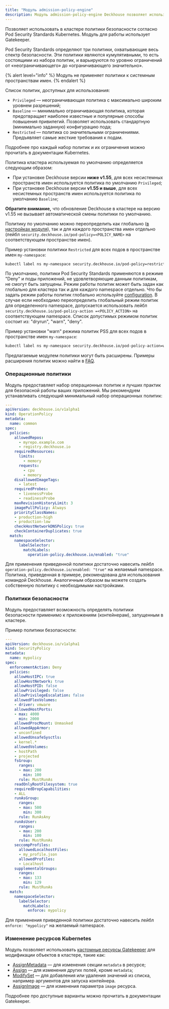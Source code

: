 ```yaml
---
title: "Модуль admission-policy-engine"
description: Модуль admission-policy-engine Deckhouse позволяет использовать в кластере Kubernetes политики безопасности согласно Kubernetes Pod Security Standards.
---
```


Позволяет использовать в кластере политики безопасности согласно Pod Security Standards Kubernetes. Модуль для работы использует Gatekeeper.

Pod Security Standards определяют три политики, охватывающие весь спектр безопасности. Эти политики являются кумулятивными, то есть состоящими из набора политик, и варьируются по уровню ограничений от «неограничивающего» до «ограничивающего значительно».

{% alert level="info" %}
Модуль не применяет политики к системным пространствам имен.
{% endalert %}

Список политик, доступных для использования:
- `Privileged` — неограничивающая политика с максимально широким уровнем разрешений;
- `Baseline` — минимально ограничивающая политика, которая предотвращает наиболее известные и популярные способы повышения привилегий. Позволяет использовать стандартную (минимально заданную) конфигурацию пода;
- `Restricted` — политика со значительными ограничениями. Предъявляет самые жесткие требования к подам.

Подробнее про каждый набор политик и их ограничения можно прочитать в документации Kubernetes.

Политика кластера используемая по умолчанию определяется следующим образом:
- При установке Deckhouse версии **ниже v1.55**, для всех несистемных пространств имен используется политика по умолчанию `Privileged`;
- При установке Deckhouse версии **v1.55 и выше**, для всех несистемных пространств имен используется политика по умолчанию `Baseline`;

**Обратите внимание,** что обновление Deckhouse в кластере на версию v1.55 не вызывает автоматической смены политики по умолчанию.

Политику по умолчанию можно переопределить как глобально ([в настройках модуля](configuration.html#parameters-podsecuritystandards-defaultpolicy)), так и для каждого пространства имен отдельно (лейбл `security.deckhouse.io/pod-policy=<POLICY_NAME>` на соответствующем пространстве имен).

Пример установки политики `Restricted` для всех подов в пространстве имен `my-namespace`:

```bash
kubectl label ns my-namespace security.deckhouse.io/pod-policy=restricted
```

По умолчанию, политики Pod Security Standards применяются в режиме "Deny" и поды приложений, не удовлетворяющие данным политикам, не смогут быть запущены. Режим работы политик может быть задан как глобально для кластера так и для каждого namespace отдельно. Что бы задать режим работы политик глобально используйте [configuration](configuration.html#parameters-podsecuritystandards-enforcementaction). В случае если необходимо переопределить глобальный режим политик для определенного namespace, допускается использовать лейбл `security.deckhouse.io/pod-policy-action =<POLICY_ACTION>` на соответствующем namespace. Список допустимых режимом политик состоит из: "dryrun", "warn", "deny".

Пример установки "warn" режима политик PSS для всех подов в пространстве имен `my-namespace`:

```bash
kubectl label ns my-namespace security.deckhouse.io/pod-policy-action=warn
```

Предлагаемые модулем политики могут быть расширены. Примеры расширения политик можно найти в [FAQ](faq.html).

### Операционные политики

Модуль предоставляет набор операционных политик и лучших практик для безопасной работы ваших приложений.
Мы рекомендуем устанавливать следующий минимальный набор операционных политик:

```yaml
---
apiVersion: deckhouse.io/v1alpha1
kind: OperationPolicy
metadata:
  name: common
spec:
  policies:
    allowedRepos:
      - myrepo.example.com
      - registry.deckhouse.io
    requiredResources:
      limits:
        - memory
      requests:
        - cpu
        - memory
    disallowedImageTags:
      - latest
    requiredProbes:
      - livenessProbe
      - readinessProbe
    maxRevisionHistoryLimit: 3
    imagePullPolicy: Always
    priorityClassNames:
    - production-high
    - production-low
    checkHostNetworkDNSPolicy: true
    checkContainerDuplicates: true
  match:
    namespaceSelector:
      labelSelector:
        matchLabels:
          operation-policy.deckhouse.io/enabled: "true"
```

Для применения приведенной политики достаточно навесить лейбл `operation-policy.deckhouse.io/enabled: "true"` на желаемый namespace. Политика, приведенная в примере, рекомендована для использования командой Deckhouse. Аналогичным образом вы можете создать собственную политику с необходимыми настройками.

### Политики безопасности

Модуль предоставляет возможность определять политики безопасности применимо к приложениям (контейнерам), запущенным в кластере.

Пример политики безопасности:

```yaml
---
apiVersion: deckhouse.io/v1alpha1
kind: SecurityPolicy
metadata:
  name: mypolicy
spec:
  enforcementAction: Deny
  policies:
    allowHostIPC: true
    allowHostNetwork: true
    allowHostPID: false
    allowPrivileged: false
    allowPrivilegeEscalation: false
    allowedFlexVolumes:
    - driver: vmware
    allowedHostPorts:
    - max: 4000
      min: 2000
    allowedProcMount: Unmasked
    allowedAppArmor:
    - unconfined
    allowedUnsafeSysctls:
    - kernel.*
    allowedVolumes:
    - hostPath
    - projected
    fsGroup:
      ranges:
      - max: 200
        min: 100
      rule: MustRunAs
    readOnlyRootFilesystem: true
    requiredDropCapabilities:
    - ALL
    runAsGroup:
      ranges:
      - max: 500
        min: 300
      rule: RunAsAny
    runAsUser:
      ranges:
      - max: 200
        min: 100
      rule: MustRunAs
    seccompProfiles:
      allowedLocalhostFiles:
      - my_profile.json
      allowedProfiles:
      - Localhost
    supplementalGroups:
      ranges:
      - max: 133
        min: 129
      rule: MustRunAs
  match:
    namespaceSelector:
      labelSelector:
        matchLabels:
          enforce: mypolicy
```

Для применения приведенной политики достаточно навесить лейбл `enforce: "mypolicy"` на желаемый namespace.

### Изменение ресурсов Kubernetes

Модуль позволяет использовать [кастомные ресурсы Gatekeeper](gatekeeper-cr.html) для модификации объектов в кластере, такие как:
- [AssignMetadata](gatekeeper-cr.html#assignmetadata) — для изменения секции `metadata` в ресурсе;
- [Assign](gatekeeper-cr.html#assign) — для изменения других полей, кроме `metadata`;
- [ModifySet](gatekeeper-cr.html#modifyset) — для добавления или удаления значений из списка, например аргументов для запуска контейнера.
- [AssignImage](gatekeeper-cr.html#assignimage) — для изменения параметра `image` ресурса.

Подробнее про доступные варианты можно прочитать в документации Gatekeeper.

